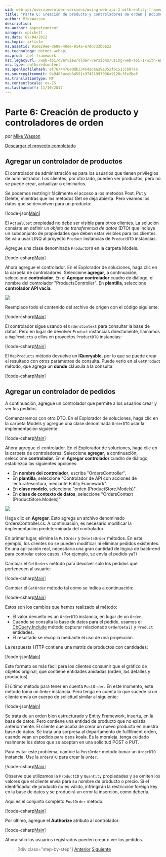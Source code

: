 ```yaml
---
uid: web-api/overview/older-versions/using-web-api-1-with-entity-framework-5/using-web-api-with-entity-framework-part-6
title: "Parte 6: Creación de producto y controladores de orden | Documentos de Microsoft"
author: MikeWasson
description: 
ms.author: aspnetcontent
manager: wpickett
ms.date: 07/04/2012
ms.topic: article
ms.assetid: 91ee29ee-0689-40ee-914a-e7dd733b6622
ms.technology: dotnet-webapi
ms.prod: .net-framework
msc.legacyurl: /web-api/overview/older-versions/using-web-api-1-with-entity-framework-5/using-web-api-with-entity-framework-part-6
msc.type: authoredcontent
ms.openlocfilehash: ef7674476e0db334642daa29e352f615135b07ab
ms.sourcegitcommit: 9a9483aceb34591c97451997036a9120c3fe2baf
ms.translationtype: MT
ms.contentlocale: es-ES
ms.lasthandoff: 11/10/2017
---
```

<a name="part-6-creating-product-and-order-controllers"></a>Parte 6: Creación de producto y controladores de orden
====================
por [Mike Wasson](https://github.com/MikeWasson)

[Descargar el proyecto completado](http://code.msdn.microsoft.com/ASP-NET-Web-API-with-afa30545)

## <a name="add-a-products-controller"></a>Agregar un controlador de productos

El controlador de administración es para los usuarios que tienen privilegios de administrador. Los clientes, por otro lado, pueden ver productos, pero no se puede crear, actualizar o eliminarlos.

Se podemos restringir fácilmente el acceso a los métodos Post, Put y Delete, mientras que los métodos Get se deja abierta. Pero veamos los datos que se devuelven para un producto:

[!code-json[Main](using-web-api-with-entity-framework-part-6/samples/sample1.json?highlight=1)]

El `ActualCost` propiedad no debe ser visible para otros clientes. La solución consiste en definir un *objeto de transferencia de datos* (DTO) que incluye un subconjunto de propiedades que deben estar visibles para los clientes. Se va a usar LINQ al proyecto `Product` instancias de `ProductDTO` instancias.

Agregue una clase denominada `ProductDTO` en la carpeta Models.

[!code-csharp[Main](using-web-api-with-entity-framework-part-6/samples/sample2.cs)]

Ahora agregue el controlador. En el Explorador de soluciones, haga clic en la carpeta de controladores. Seleccione **agregar**, a continuación, seleccione **controlador**. En el **Agregar controlador** cuadro de diálogo, el nombre del controlador &quot;ProductsController&quot;. En **plantilla**, seleccione **controlador API vacía**.

![](using-web-api-with-entity-framework-part-6/_static/image1.png)

Reemplace todo el contenido del archivo de origen con el código siguiente:

[!code-csharp[Main](using-web-api-with-entity-framework-part-6/samples/sample3.cs)]

El controlador sigue usando el `OrdersContext` para consultar la base de datos. Pero en lugar de devolver `Product` instancias directamente, llamamos a `MapProducts` a ellos en proyectos `ProductDTO` instancias:

[!code-csharp[Main](using-web-api-with-entity-framework-part-6/samples/sample4.cs?highlight=1)]

El `MapProducts` método devuelve un **IQueryable**, por lo que se puede crear el resultado con otros parámetros de consulta. Puede verlo en el `GetProduct` método, que agrega un **donde** cláusula a la consulta:

[!code-csharp[Main](using-web-api-with-entity-framework-part-6/samples/sample5.cs?highlight=2)]

## <a name="add-an-orders-controller"></a>Agregar un controlador de pedidos

A continuación, agregue un controlador que permite a los usuarios crear y ver los pedidos.

Comenzaremos con otro DTO. En el Explorador de soluciones, haga clic en la carpeta Models y agregue una clase denominada `OrderDTO` usar la implementación siguiente:

[!code-csharp[Main](using-web-api-with-entity-framework-part-6/samples/sample6.cs)]

Ahora agregue el controlador. En el Explorador de soluciones, haga clic en la carpeta de controladores. Seleccione **agregar**, a continuación, seleccione **controlador**. En el **Agregar controlador** cuadro de diálogo, establezca las siguientes opciones:

- En **nombre del controlador**, escriba "OrdersController".
- En **plantilla**, seleccione "Controlador de API con acciones de lectura/escritura, mediante Entity Framework".
- En **clase modelo**, seleccione &quot;orden (ProductStore.Models)&quot;.
- En **clase de contexto de datos**, seleccione &quot;OrdersContext (ProductStore.Models)&quot;.

![](using-web-api-with-entity-framework-part-6/_static/image2.png)

Haga clic en **Agregar**. Esto agrega un archivo denominado OrdersController.cs. A continuación, es necesario modificar la implementación predeterminada del controlador.

En primer lugar, elimine la `PutOrder` y `DeleteOrder` métodos. En este ejemplo, los clientes no se pueden modificar ni eliminar pedidos existentes. En una aplicación real, necesitaría una gran cantidad de lógica de back-end para controlar estos casos. (Por ejemplo, se envía el pedido ya?)

Cambiar el `GetOrders` método para devolver sólo los pedidos que pertenecen al usuario:

[!code-csharp[Main](using-web-api-with-entity-framework-part-6/samples/sample7.cs)]

Cambiar el `GetOrder` método tal como se indica a continuación:

[!code-csharp[Main](using-web-api-with-entity-framework-part-6/samples/sample8.cs)]

Estos son los cambios que hemos realizado al método:

- El valor devuelto es un `OrderDTO` instancia, en lugar de un `Order`.
- Cuando se consulta la base de datos para el pedido, usamos el [DbQuery.Include](https://msdn.microsoft.com/en-us/library/gg696395) método capturar relacionado `OrderDetail` y `Product` entidades.
- El resultado se recopila mediante el uso de una proyección.

La respuesta HTTP contiene una matriz de productos con cantidades:

[!code-json[Main](using-web-api-with-entity-framework-part-6/samples/sample9.json)]

Este formato es más fácil para los clientes consumir que el gráfico de objetos original, que contiene entidades anidadas (orden, los detalles y productos).

El último método para tener en cuenta `PostOrder`. En este momento, este método toma un `Order` instancia. Pero tenga en cuenta lo que sucede si un cliente envía un cuerpo de solicitud similar al siguiente:

[!code-json[Main](using-web-api-with-entity-framework-part-6/samples/sample10.json)]

Se trata de un orden bien estructurado y Entity Framework, inserta, en la base de datos. Pero contiene una entidad de producto que no existía anteriormente. El cliente que acaba de crear un nuevo producto en nuestra base de datos. Se trata una sorpresa al departamento de fullfilment orden, cuando vean un pedido para osos koala. Es la moraleja, tenga cuidado realmente los datos que se aceptan en una solicitud POST o PUT.

Para evitar este problema, cambie la `PostOrder` método tomar un `OrderDTO` instancia. Use la `OrderDTO` para crear la `Order`.

[!code-csharp[Main](using-web-api-with-entity-framework-part-6/samples/sample11.cs)]

Observe que utilizamos la `ProductID` y `Quantity` propiedades y se omiten los valores que el cliente envía para su nombre de producto o precio. Si el identificador de producto no es válido, infringirán la restricción foreign key en la base de datos y se producirá un error la inserción, como debería.

Aquí es el conjunto completo `PostOrder` método:

[!code-csharp[Main](using-web-api-with-entity-framework-part-6/samples/sample12.cs)]

Por último, agregue el **Authorize** atributo al controlador:

[!code-csharp[Main](using-web-api-with-entity-framework-part-6/samples/sample13.cs)]

Ahora sólo los usuarios registrados pueden crear o ver los pedidos.

>[!div class="step-by-step"]
[Anterior](using-web-api-with-entity-framework-part-5.md)
[Siguiente](using-web-api-with-entity-framework-part-7.md)
